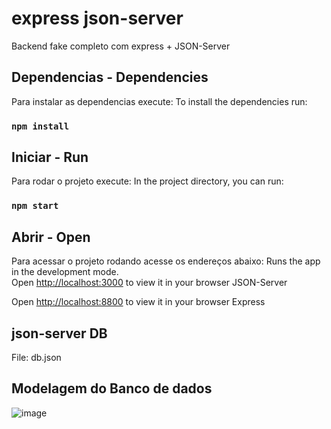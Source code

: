 # express json-server

Backend fake completo com express + JSON-Server

## Dependencias - Dependencies

Para instalar as dependencias execute:
To install the dependencies run:
### `npm install`

## Iniciar - Run

Para rodar o projeto execute:
In the project directory, you can run:
### `npm start`

## Abrir - Open
Para acessar o projeto rodando acesse os endereços abaixo:
Runs the app in the development mode.\
Open [http://localhost:3000](http://localhost:3000) to view it in your browser JSON-Server

Open [http://localhost:8800](http://localhost:8800) to view it in your browser Express

## json-server DB
File: db.json

## Modelagem do Banco de dados
![image](https://github.com/user-attachments/assets/7ec5d9c8-5ce1-479a-abbc-4ce6eabe0ad6)

